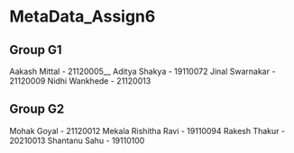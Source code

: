 # MetaData_Assign6

Group G1 
-----------------------------------

Aakash Mittal - 21120005__
Aditya Shakya - 19110072
Jinal Swarnakar - 21120009
Nidhi Wankhede - 21120013


Group G2 
-----------------------------------

Mohak Goyal - 21120012
Mekala Rishitha Ravi - 19110094
Rakesh Thakur - 20210013
Shantanu Sahu - 19110100
